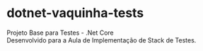 # dotnet-vaquinha-tests
Projeto Base para Testes - .Net Core  
Desenvolvido para a Aula de Implementação de Stack de Testes.

